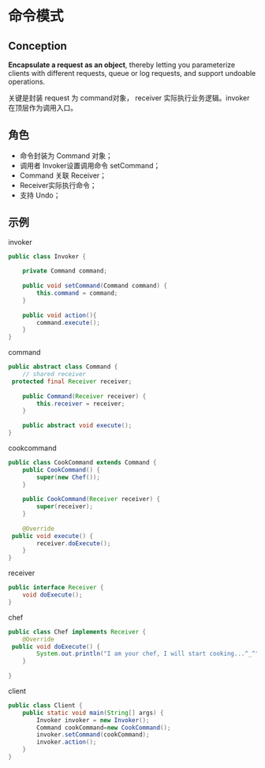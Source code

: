 # 命令模式
## Conception
**Encapsulate a request as an object**, thereby letting you parameterize clients with different requests, queue or log requests, and support undoable operations.

关键是封装 request 为 command对象， receiver 实际执行业务逻辑。invoker 在顶层作为调用入口。

## 角色
- 命令封装为 Command 对象；
- 调用者 Invoker设置调用命令 setCommand；
- Command 关联 Receiver；
- Receiver实际执行命令； 
- 支持 Undo；

## 示例

invoker
```java
public class Invoker {  
  
    private Command command;  
  
    public void setCommand(Command command) {  
        this.command = command;  
    }  
  
    public void action(){  
        command.execute();  
    }  
}
```

command
```java
public abstract class Command {  
    // shared receiver  
 protected final Receiver receiver;  
  
    public Command(Receiver receiver) {  
        this.receiver = receiver;  
    }  
  
    public abstract void execute();  
}
```

cookcommand
```java
public class CookCommand extends Command {  
    public CookCommand() {  
        super(new Chef());  
    }  
  
    public CookCommand(Receiver receiver) {  
        super(receiver);  
    }  
  
    @Override  
 public void execute() {  
        receiver.doExecute();  
    }  
}
```

receiver
```java
public interface Receiver {  
    void doExecute();  
}
```

chef
```java
public class Chef implements Receiver {  
    @Override  
 public void doExecute() {  
        System.out.println("I am your chef, I will start cooking...^_^");  
    }  
  
}
```

client
```java
public class Client {  
    public static void main(String[] args) {  
        Invoker invoker = new Invoker();  
        Command cookCommand=new CookCommand();  
        invoker.setCommand(cookCommand);  
        invoker.action();   
    }  
}
```